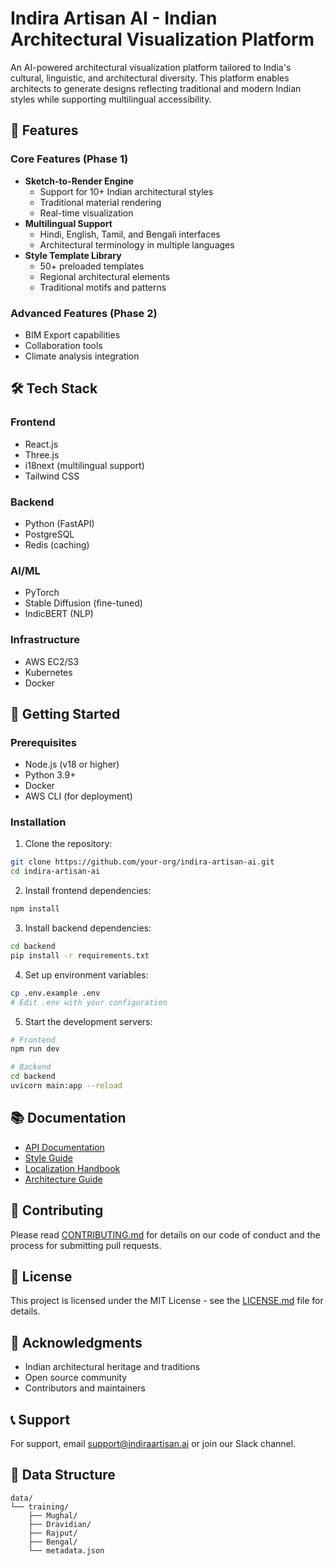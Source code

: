 # Indira Artisan AI - Indian Architectural Visualization Platform

An AI-powered architectural visualization platform tailored to India's cultural, linguistic, and architectural diversity. This platform enables architects to generate designs reflecting traditional and modern Indian styles while supporting multilingual accessibility.

## 🌟 Features

### Core Features (Phase 1)
- **Sketch-to-Render Engine**
  - Support for 10+ Indian architectural styles
  - Traditional material rendering
  - Real-time visualization
- **Multilingual Support**
  - Hindi, English, Tamil, and Bengali interfaces
  - Architectural terminology in multiple languages
- **Style Template Library**
  - 50+ preloaded templates
  - Regional architectural elements
  - Traditional motifs and patterns

### Advanced Features (Phase 2)
- BIM Export capabilities
- Collaboration tools
- Climate analysis integration

## 🛠 Tech Stack

### Frontend
- React.js
- Three.js
- i18next (multilingual support)
- Tailwind CSS

### Backend
- Python (FastAPI)
- PostgreSQL
- Redis (caching)

### AI/ML
- PyTorch
- Stable Diffusion (fine-tuned)
- IndicBERT (NLP)

### Infrastructure
- AWS EC2/S3
- Kubernetes
- Docker

## 🚀 Getting Started

### Prerequisites
- Node.js (v18 or higher)
- Python 3.9+
- Docker
- AWS CLI (for deployment)

### Installation

1. Clone the repository:
```bash
git clone https://github.com/your-org/indira-artisan-ai.git
cd indira-artisan-ai
```

2. Install frontend dependencies:
```bash
npm install
```

3. Install backend dependencies:
```bash
cd backend
pip install -r requirements.txt
```

4. Set up environment variables:
```bash
cp .env.example .env
# Edit .env with your configuration
```

5. Start the development servers:
```bash
# Frontend
npm run dev

# Backend
cd backend
uvicorn main:app --reload
```

## 📚 Documentation

- [API Documentation](./docs/api.md)
- [Style Guide](./docs/style-guide.md)
- [Localization Handbook](./docs/localization.md)
- [Architecture Guide](./docs/architecture.md)

## 🤝 Contributing

Please read [CONTRIBUTING.md](./CONTRIBUTING.md) for details on our code of conduct and the process for submitting pull requests.

## 📝 License

This project is licensed under the MIT License - see the [LICENSE.md](./LICENSE.md) file for details.

## 🙏 Acknowledgments

- Indian architectural heritage and traditions
- Open source community
- Contributors and maintainers

## 📞 Support

For support, email support@indiraartisan.ai or join our Slack channel.

## 📁 Data Structure

```
data/
└── training/
    ├── Mughal/
    ├── Dravidian/
    ├── Rajput/
    ├── Bengal/
    └── metadata.json
```
